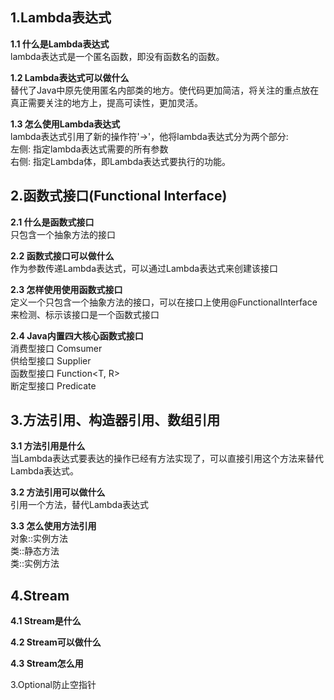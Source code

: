 ## 1.Lambda表达式   
**1.1 什么是Lambda表达式**  
lambda表达式是一个匿名函数，即没有函数名的函数。  
  
**1.2 Lambda表达式可以做什么**  
替代了Java中原先使用匿名内部类的地方。使代码更加简洁，将关注的重点放在真正需要关注的地方上，提高可读性，更加灵活。 

**1.3 怎么使用Lambda表达式**  
lambda表达式引用了新的操作符'->'，他将lambda表达式分为两个部分:  
左侧: 指定lambda表达式需要的所有参数  
右侧: 指定Lambda体，即Lambda表达式要执行的功能。  

## 2.函数式接口(Functional Interface) ##
**2.1 什么是函数式接口**  
只包含一个抽象方法的接口  

**2.2 函数式接口可以做什么**  
作为参数传递Lambda表达式，可以通过Lambda表达式来创建该接口  

**2.3 怎样使用使用函数式接口**  
定义一个只包含一个抽象方法的接口，可以在接口上使用@FunctionalInterface来检测、标示该接口是一个函数式接口  

**2.4 Java内置四大核心函数式接口**  
消费型接口  Comsumer<T>  
供给型接口  Supplier<T>  
函数型接口  Function<T, R>  
断定型接口  Predicate<T>  

## 3.方法引用、构造器引用、数组引用 ##
**3.1 方法引用是什么**  
当Lambda表达式要表达的操作已经有方法实现了，可以直接引用这个方法来替代Lambda表达式。

**3.2 方法引用可以做什么**  
引用一个方法，替代Lambda表达式
 
**3.3 怎么使用方法引用**  
对象::实例方法  
类::静态方法  
类::实例方法  

## 4.Stream  
**4.1 Stream是什么**  

  
**4.2 Stream可以做什么**  

**4.3 Stream怎么用**  


3.Optional防止空指针  

